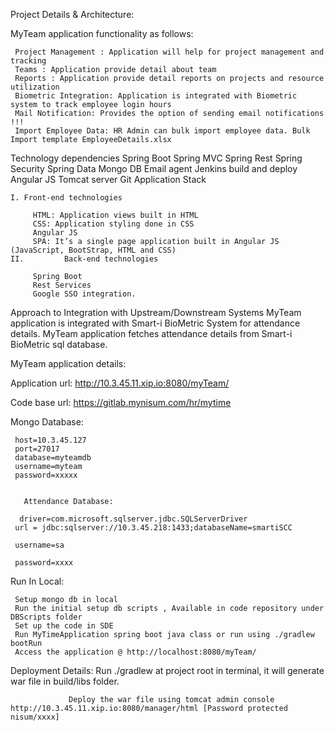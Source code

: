 Project Details & Architecture:

MyTeam application functionality as follows:

     Project Management : Application will help for project management and tracking
     Teams : Application provide detail about team
     Reports : Application provide detail reports on projects and resource utilization
     Biometric Integration: Application is integrated with Biometric system to track employee login hours
     Mail Notification: Provides the option of sending email notifications !!!
     Import Employee Data: HR Admin can bulk import employee data. Bulk Import template EmployeeDetails.xlsx
Technology dependencies
     Spring Boot
     Spring MVC
     Spring Rest
     Spring Security
     Spring Data
     Mongo DB
     Email agent
     Jenkins build and deploy
     Angular JS
     Tomcat server
     Git
Application Stack

    I. Front-end technologies

         HTML: Application views built in HTML
         CSS: Application styling done in CSS
         Angular JS
         SPA: It’s a single page application built in Angular JS (JavaScript, BootStrap, HTML and CSS)
    II.         Back-end technologies

         Spring Boot
         Rest Services
         Google SSO integration.


 Approach to Integration with Upstream/Downstream Systems
      MyTeam application is integrated with Smart-i BioMetric System for attendance details. MyTeam application fetches attendance details from Smart-i BioMetric sql database.

MyTeam application details:

 Application url: http://10.3.45.11.xip.io:8080/myTeam/

 Code base url: https://gitlab.mynisum.com/hr/mytime

 Mongo Database:

     host=10.3.45.127
     port=27017
     database=myteamdb
     username=myteam
     password=xxxxx


       Attendance Database:

      driver=com.microsoft.sqlserver.jdbc.SQLServerDriver
     url = jdbc:sqlserver://10.3.45.218:1433;databaseName=smartiSCC

     username=sa

     password=xxxx


 Run In Local:

     Setup mongo db in local
     Run the initial setup db scripts , Available in code repository under DBScripts folder
     Set up the code in SDE
     Run MyTimeApplication spring boot java class or run using ./gradlew bootRun
     Access the application @ http://localhost:8080/myTeam/

 Deployment Details:
                 Run ./gradlew at project root in terminal, it will generate war file in build/libs folder.

                 Deploy the war file using tomcat admin console http://10.3.45.11.xip.io:8080/manager/html [Password protected nisum/xxxx]

